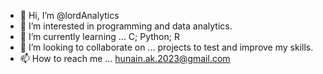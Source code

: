 - 👋 Hi, I’m @lordAnalytics
- 👀 I’m interested in programming and data analytics.
- 🌱 I’m currently learning ... C; Python; R
- 💞️ I’m looking to collaborate on ... projects to test and improve my skills.
- 📫 How to reach me ... hunain.ak.2023@gmail.com

<!---
lordAnalytics/lordAnalytics is a ✨ special ✨ repository because its `README.md` (this file) appears on your GitHub profile.
You can click the Preview link to take a look at your changes.
--->

